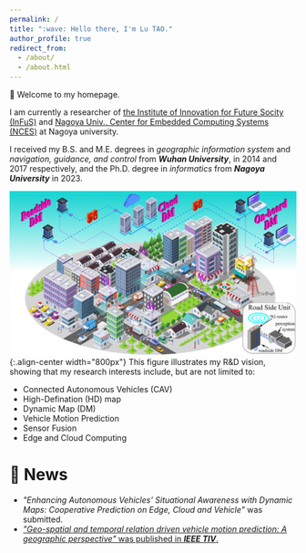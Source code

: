 ```yaml
---
permalink: /
title: ":wave: Hello there, I'm Lu TAO."
author_profile: true
redirect_from: 
  - /about/
  - /about.html
---
```


:handshake: Welcome to my homepage.

I am currently a researcher of [the Institute of Innovation for Future Socity (InFuS)](https://www.mirai.nagoya-u.ac.jp/) and [Nagoya Univ., Center for Embedded Computing Systems (NCES)](https://www.nces.i.nagoya-u.ac.jp/) at Nagoya university.  

I received my B.S. and M.E. degrees in *geographic information system* and *navigation, guidance, and control* from ***Wuhan University***, in 2014 and 2017 respectively, and the Ph.D. degree in *informatics* from ***Nagoya University*** in 2023.

![Illustration of my R&D vsion](/images/my_pictures/vision.png){:.align-center width="800px"}
This figure illustrates my R&D vision, showing that my research interests include, but are not limited to:
- Connected Autonomous Vehicles (CAV)
- High-Defination (HD) map
- Dynamic Map (DM) 
- Vehicle Motion Prediction
- Sensor Fusion
- Edge and Cloud Computing



:turkey: News 
======
- *"Enhancing Autonomous Vehicles’ Situational Awareness with Dynamic Maps: Cooperative Prediction on Edge, Cloud and Vehicle"* was submitted.
- [*"Geo-spatial and temporal relation driven vehicle motion prediction: A geographic perspective"* was published in ***IEEE TIV***.](https://ieeexplore.ieee.org/abstract/document/10542454)

